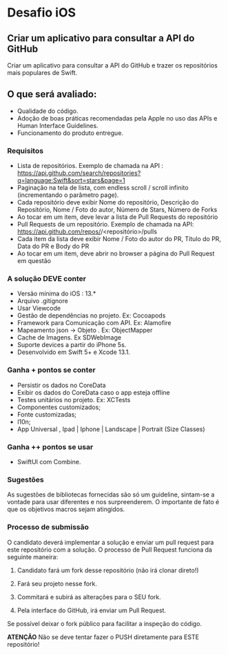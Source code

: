 # Desafio iOS

## Criar um aplicativo para consultar a API do GitHub ##
Criar um aplicativo para consultar a API do GitHub e trazer os repositórios mais populares de Swift.

## O que será avaliado:
- Qualidade do código.
- Adoção de boas práticas recomendadas pela Apple no uso das APIs e Human Interface Guidelines.
- Funcionamento do produto entregue.

### Requisitos
- Lista de repositórios. Exemplo de chamada na API : https://api.github.com/search/repositories?q=language:Swift&sort=stars&page=1    
- Paginação na tela de lista, com endless scroll / scroll infinito (incrementando o parâmetro page).    
- Cada repositório deve exibir Nome do repositório, Descrição do Repositório, Nome / Foto do autor, Número de Stars, Número de Forks
- Ao tocar em um item, deve levar a lista de Pull Requests do repositório
- Pull Requests de um repositório. Exemplo de chamada na API: https://api.github.com/repos/<criador>/<repositório>/pulls
- Cada item da lista deve exibir Nome / Foto do autor do PR, Título do PR, Data do PR e Body do PR
- Ao tocar em um item, deve abrir no browser a página do Pull Request em questão

### A solução DEVE conter
-    Versão mínima do iOS : 13.*
-    Arquivo .gitignore
-    Usar Viewcode
-    Gestão de dependências no projeto. Ex: Cocoapods
-    Framework para Comunicação com API. Ex: Alamofire
-    Mapeamento json -> Objeto . Ex: ObjectMapper
-    Cache de Imagens. Ex SDWebImage
-    Suporte devices a partir do iPhone 5s.
-    Desenvolvido em Swift 5+ e Xcode 13.1.

### **Ganha + pontos se conter** ###
-    Persistir os dados no CoreData
-    Exibir os dados do CoreData caso o app esteja offline
-    Testes unitários no projeto. Ex: XCTests
-    Componentes customizados;
-    Fonte customizadas;
-    l10n;
-    App Universal , Ipad | Iphone | Landscape | Portrait (Size Classes)

### **Ganha ++ pontos se usar** ###

-    SwiftUI com Combine.

### Sugestões ###
As sugestões de bibliotecas fornecidas são só um guideline, sintam-se a vontade para usar diferentes e nos surpreenderem. 
O importante de fato é que os objetivos macros sejam atingidos.

### Processo de submissão ###
O candidato deverá implementar a solução e enviar um pull request para este repositório com a solução.
O processo de Pull Request funciona da seguinte maneira:
1. Candidato fará um fork desse repositório (não irá clonar direto!)

2. Fará seu projeto nesse fork.

3. Commitará e subirá as alterações para o SEU fork.

4. Pela interface do GitHub, irá enviar um Pull Request.

Se possível deixar o fork público para facilitar a inspeção do código.

**ATENÇÃO**
Não se deve tentar fazer o PUSH diretamente para ESTE repositório!


